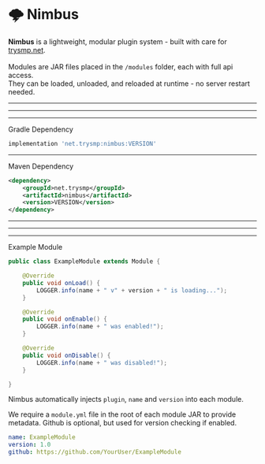 # 🌩️ Nimbus

**Nimbus** is a lightweight, modular plugin system - built with care for [trysmp.net](https://trysmp.net).<br>
<br>
Modules are JAR files placed in the `/modules` folder, each with full api access.<br>
They can be loaded, unloaded, and reloaded at runtime - no server restart needed.

****

---

****

Gradle Dependency

````groovy
implementation 'net.trysmp:nimbus:VERSION'
````

****

Maven Dependency
````xml
<dependency>
    <groupId>net.trysmp</groupId>
    <artifactId>nimbus</artifactId>
    <version>VERSION</version>
</dependency>
````

****

---

****

Example Module
```java
public class ExampleModule extends Module {

    @Override
    public void onLoad() {
        LOGGER.info(name + " v" + version + " is loading...");
    }

    @Override
    public void onEnable() {
        LOGGER.info(name + " was enabled!");
    }

    @Override
    public void onDisable() {
        LOGGER.info(name + " was disabled!");
    }

}
```

Nimbus automatically injects `plugin`, `name` and `version` into each module.

We require a `module.yml` file in the root of each module JAR to provide metadata. Github is optional, but used for version checking if enabled.

```yml
name: ExampleModule
version: 1.0
github: https://github.com/YourUser/ExampleModule
```

